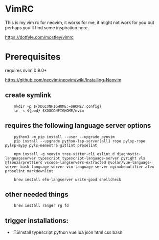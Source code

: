 # VimRC

This is my vim rc for neovim, it works for me, it might not work for you but perhaps you'll find some inspiration here.

https://dotfyle.com/mostley/vimrc

# Prerequisites

requires nvim 0.9.0+

https://github.com/neovim/neovim/wiki/Installing-Neovim

## create symlink

        mkdir -p ${XDGCONFIGHOME:=$HOME/.config}
        ln -s ${pwd} $XDGCONFIGHOME/nvim

## requires the following language server options

        python3 -m pip install --user --upgrade pynvim
        pip install --upgrade python-lsp-server[all] rope pylsp-rope pylsp-mypy pyls-memestra gitlint proselint

        npm install -g neovim tree-sitter-cli eslint_d diagnostic-languageserver typescript typescript-language-server pyright vls @fsouza/prettierd vscode-langservers-extracted @volar/vue-language-server bash-language-server vim-language-server nginxbeautifier alex proselint markdownlint

        brew install efm-langserver write-good shellcheck

## other needed things

        brew install ranger rg fd

## trigger installations:

- :TSInstall typescript python vue lua json html css bash
